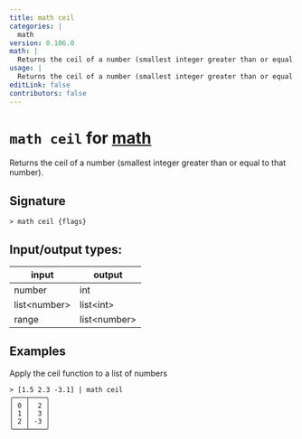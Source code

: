 ```yaml
---
title: math ceil
categories: |
  math
version: 0.106.0
math: |
  Returns the ceil of a number (smallest integer greater than or equal to that number).
usage: |
  Returns the ceil of a number (smallest integer greater than or equal to that number).
editLink: false
contributors: false
---
```

<!-- This file is automatically generated. Please edit the command in https://github.com/nushell/nushell instead. -->

# `math ceil` for [math](/commands/categories/math.md)

<div class='command-title'>Returns the ceil of a number (smallest integer greater than or equal to that number).</div>

## Signature

```> math ceil {flags} ```


## Input/output types:

| input        | output       |
| ------------ | ------------ |
| number       | int          |
| list&lt;number&gt; | list&lt;int&gt;    |
| range        | list&lt;number&gt; |
## Examples

Apply the ceil function to a list of numbers
```nu
> [1.5 2.3 -3.1] | math ceil
╭───┬────╮
│ 0 │  2 │
│ 1 │  3 │
│ 2 │ -3 │
╰───┴────╯

```
